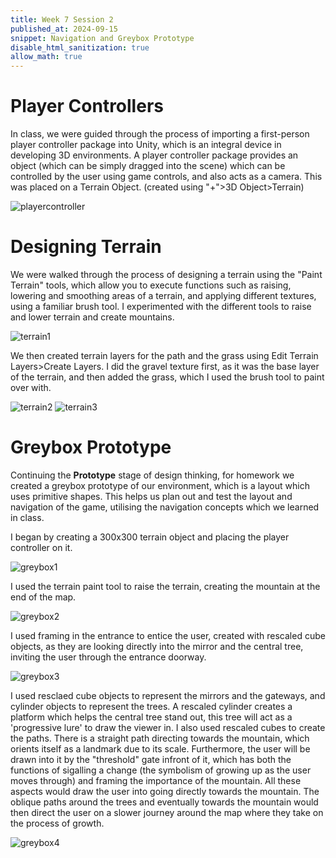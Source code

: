 ```yaml
---
title: Week 7 Session 2
published_at: 2024-09-15
snippet: Navigation and Greybox Prototype
disable_html_sanitization: true
allow_math: true
---
```


# Player Controllers
In class, we were guided through the process of importing a first-person player controller package into Unity, which is an integral device in developing 3D environments. A player controller package provides an object (which can be simply dragged into the scene) which can be controlled by the user using game controls, and also acts as a camera. This was placed on a Terrain Object. (created using "+">3D Object>Terrain)

![playercontroller](/w07s2/playercontroller.png)

# Designing Terrain
We were walked through the process of designing a terrain using the "Paint Terrain" tools, which allow you to execute functions such as raising, lowering and smoothing areas of a terrain, and applying different textures, using a familiar brush tool. I experimented with the different tools to raise and lower terrain and create mountains.

![terrain1](/w07s2/terrain1.png)

We then created terrain layers for the path and the grass using Edit Terrain Layers>Create Layers. I did the gravel texture first, as it was the base layer of the terrain, and then added the grass, which I used the brush tool to paint over with.

![terrain2](/w07s2/terrain2.png)
![terrain3](/w07s2/terrain3.png)

# Greybox Prototype
Continuing the **Prototype** stage of design thinking, for homework we created a greybox prototype of our environment, which is a layout which uses primitive shapes. This helps us plan out and test the layout and navigation of the game, utilising the navigation concepts which we learned in class.

I began by creating a 300x300 terrain object and placing the player controller on it.

![greybox1](/w07s2/greybox1.png)

I used the terrain paint tool to raise the terrain, creating the mountain at the end of the map.

![greybox2](/w07s2/greybox2.png)

I used framing in the entrance to entice the user, created with rescaled cube objects, as they are looking directly into the mirror and the central tree, inviting the user through the entrance doorway.

![greybox3](/w07s2/greybox3.png)

I used resclaed cube objects to represent the mirrors and the gateways, and cylinder objects to represent the trees. A rescaled cylinder creates a platform which helps the central tree stand out, this tree will act as a 'progressive lure' to draw the viewer in. I also used rescaled cubes to create the paths. There is a straight path directing towards the mountain, which orients itself as a landmark due to its scale. Furthermore, the user will be drawn into it by the "threshold" gate infront of it, which has both the functions of sigalling a change (the symbolism of growing up as the user moves through) and framing the importance of the mountain. All these aspects would draw the user into going directly towards the mountain. The oblique paths around the trees and eventually towards the mountain would then direct the user on a slower journey around the map where they take on the process of growth. 

![greybox4](/w07s2/greybox4.png)

